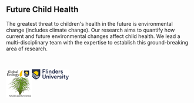 ## Future Child Health
The greatest threat to children's health in the future is environmental change (includes climate change). Our research aims to quantify how current and future environmental changes affect child health. We lead a multi-disciplinary team with the expertise to establish this ground-breaking area of research.


<br>
<br>
<a href="http://www.flinders.edu.au"><img src="https://github.com/FutureChildHealth/.github/blob/main/profile/Flinders_University_Logo_Horizontal_RGB_Master.png" alt="Flinders University" width="100" align="bottom" /></a>
<a href=""><img src="https://github.com/FutureChildHealth/.github/blob/main/profile/GEL%20Logo%20Kaurna%20New%20Transp.png" alt="Global Ecology Laboratory" width="70" align="left" /></a>
